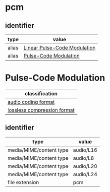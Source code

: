 # pcm

## identifier
| type              | value
| ----------------- | -----
| alias             | [Linear Pulse-Code Modulation](lpcm.md)
| alias             | [Pulse-Code Modulation](#pulse-code-modulation)

# Pulse-Code Modulation
| classification
| --------------
| [audio coding format](audio.md)
| [lossless compression format](compression.md)

## identifier
| type                    | value
| ----------------------- | -----
| media/MIME/content type | audio/L16
| media/MIME/content type | audio/L8
| media/MIME/content type | audio/L20
| media/MIME/content type | audio/L24
| file extension          | pcm
